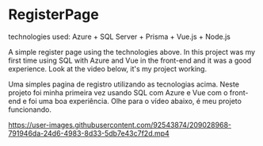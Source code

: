 # RegisterPage
technologies used: Azure + SQL Server + Prisma + Vue.js + Node.js

A simple register page using the technologies above.
In this project was my first time using SQL with Azure and Vue in the front-end and it was a good experience.
Look at the video below, it's my project working.

Uma simples pagina de registro utilizando as tecnologias acima.
Neste projeto foi minha primeira vez usando SQL com Azure e Vue com o front-end e foi uma boa experiência.
Olhe para o vídeo abaixo, é meu projeto funcionando.


https://user-images.githubusercontent.com/92543874/209028968-791946da-24d6-4983-8d33-5db7e43c7f2d.mp4

